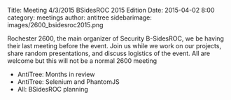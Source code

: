Title: Meeting 4/3/2015 BSidesROC 2015 Edition
Date: 2015-04-02 8:00 
category: meetings
author: antitree
sidebarimage: images/2600_bsidesroc2015.png

Rochester 2600, the main organizer of Security B-SidesROC, we be 
having their last meeting before the event. Join us while we work
on our projects, share random presentations, and discuss logistics of 
the event. All are welcome but this will not be a normal 2600 meeting

* AntiTree: Months in review
* AntiTree: Selenium and PhantomJS
* All: BSidesROC planning
